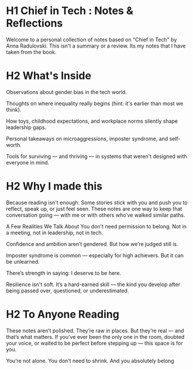 # H1 Chief in Tech : Notes & Reflections
Welcome to a personal collection of notes based on "Chief in Tech" by Anna Radulovski. This isn't a summary or a review. Its my notes that I have taken from the book. 

# H2 What's Inside

Observations about gender bias in the tech world.

Thoughts on where inequality really begins (hint: it's earlier than most we think).

How toys, childhood expectations, and workplace norms silently shape leadership gaps.

Personal takeaways on microaggressions, imposter syndrome, and self-worth.

Tools for surviving — and thriving — in systems that weren't designed with everyone in mind.

# H2 Why I made this 
Because reading isn't enough. Some stories stick with you and push you to reflect, speak up, or just feel seen. These notes are one way to keep that conversation going — with me or with others who’ve walked similar paths.

A Few Realities We Talk About
You don't need permission to belong. Not in a meeting, not in leadership, not in tech.

Confidence and ambition aren’t gendered. But how we’re judged still is.

Imposter syndrome is common — especially for high achievers. But it can be unlearned.

There’s strength in saying: I deserve to be here.

Resilience isn't soft. It’s a hard-earned skill — the kind you develop after being passed over, questioned, or underestimated.

# H2 To Anyone Reading
These notes aren’t polished. They’re raw in places. But they’re real — and that’s what matters. If you’ve ever been the only one in the room, doubted your voice, or waited to be perfect before stepping up — this space is for you.

You’re not alone. You don’t need to shrink. And you absolutely belong
